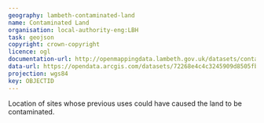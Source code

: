 ```yaml
---
geography: lambeth-contaminated-land
name: Contaminated Land
organisation: local-authority-eng:LBH
task: geojson
copyright: crown-copyright
licence: ogl
documentation-url: http://openmappingdata.lambeth.gov.uk/datasets/contaminated-land
data-url: https://opendata.arcgis.com/datasets/72268e4c4c3245909d8505fbe866906e_0.geojson
projection: wgs84
key: OBJECTID
---
```


Location of sites whose previous uses could have caused the land to be contaminated.
